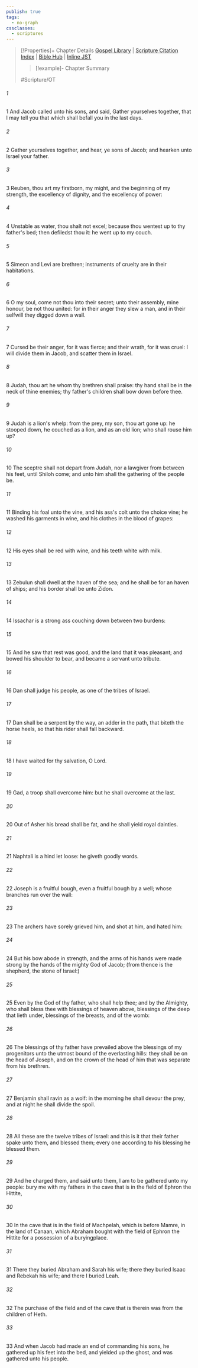 ```yaml
---
publish: true
tags:
  - no-graph
cssclasses:
  - scriptures
---
```

>[!Properties]+ Chapter Details
>[Gospel Library](https://churchofjesuschrist.org/study/scriptures/ot/gen/49?lang=eng)    |    [Scripture Citation Index](https://scriptures.byu.edu/#06531::c06531)    |    [Bible Hub](https://biblehub.com/genesis/49.htm)    |    [Inline JST](https://scripturetoolbox.com/html/ic/Genesis/49.html)
>>[!example]- Chapter Summary
>> 
> 
>
>#Scripture/OT
###### 1
1 And Jacob called unto his sons, and said, Gather yourselves together, that I may tell you that which shall befall you in the last days.
###### 2
2 Gather yourselves together, and hear, ye sons of Jacob; and hearken unto Israel your father.
###### 3
3 Reuben, thou art my firstborn, my might, and the beginning of my strength, the excellency of dignity, and the excellency of power:
###### 4
4 Unstable as water, thou shalt not excel; because thou wentest up to thy father's bed; then defiledst thou it: he went up to my couch.
###### 5
5 Simeon and Levi are brethren; instruments of cruelty are in their habitations.
###### 6
6 O my soul, come not thou into their secret; unto their assembly, mine honour, be not thou united: for in their anger they slew a man, and in their selfwill they digged down a wall.
###### 7
7 Cursed be their anger, for it was fierce; and their wrath, for it was cruel: I will divide them in Jacob, and scatter them in Israel.
###### 8
8 Judah, thou art he whom thy brethren shall praise: thy hand shall be in the neck of thine enemies; thy father's children shall bow down before thee.
###### 9
9 Judah is a lion's whelp: from the prey, my son, thou art gone up: he stooped down, he couched as a lion, and as an old lion; who shall rouse him up?
###### 10
10 The sceptre shall not depart from Judah, nor a lawgiver from between his feet, until Shiloh come; and unto him shall the gathering of the people be.
###### 11
11 Binding his foal unto the vine, and his ass's colt unto the choice vine; he washed his garments in wine, and his clothes in the blood of grapes:
###### 12
12 His eyes shall be red with wine, and his teeth white with milk.
###### 13
13 Zebulun shall dwell at the haven of the sea; and he shall be for an haven of ships; and his border shall be unto Zidon.
###### 14
14 Issachar is a strong ass couching down between two burdens:
###### 15
15 And he saw that rest was good, and the land that it was pleasant; and bowed his shoulder to bear, and became a servant unto tribute.
###### 16
16 Dan shall judge his people, as one of the tribes of Israel.
###### 17
17 Dan shall be a serpent by the way, an adder in the path, that biteth the horse heels, so that his rider shall fall backward.
###### 18
18 I have waited for thy salvation, O Lord.
###### 19
19 Gad, a troop shall overcome him: but he shall overcome at the last.
###### 20
20 Out of Asher his bread shall be fat, and he shall yield royal dainties.
###### 21
21 Naphtali is a hind let loose: he giveth goodly words.
###### 22
22 Joseph is a fruitful bough, even a fruitful bough by a well; whose branches run over the wall:
###### 23
23 The archers have sorely grieved him, and shot at him, and hated him:
###### 24
24 But his bow abode in strength, and the arms of his hands were made strong by the hands of the mighty God of Jacob; (from thence is the shepherd, the stone of Israel:)
###### 25
25 Even by the God of thy father, who shall help thee; and by the Almighty, who shall bless thee with blessings of heaven above, blessings of the deep that lieth under, blessings of the breasts, and of the womb:
###### 26
26 The blessings of thy father have prevailed above the blessings of my progenitors unto the utmost bound of the everlasting hills: they shall be on the head of Joseph, and on the crown of the head of him that was separate from his brethren.
###### 27
27 Benjamin shall ravin as a wolf: in the morning he shall devour the prey, and at night he shall divide the spoil.
###### 28
28 All these are the twelve tribes of Israel: and this is it that their father spake unto them, and blessed them; every one according to his blessing he blessed them.
###### 29
29 And he charged them, and said unto them, I am to be gathered unto my people: bury me with my fathers in the cave that is in the field of Ephron the Hittite,
###### 30
30 In the cave that is in the field of Machpelah, which is before Mamre, in the land of Canaan, which Abraham bought with the field of Ephron the Hittite for a possession of a buryingplace.
###### 31
31 There they buried Abraham and Sarah his wife; there they buried Isaac and Rebekah his wife; and there I buried Leah.
###### 32
32 The purchase of the field and of the cave that is therein was from the children of Heth.
###### 33
33 And when Jacob had made an end of commanding his sons, he gathered up his feet into the bed, and yielded up the ghost, and was gathered unto his people.
